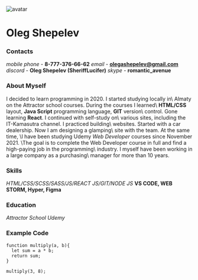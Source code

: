 ![avatar](/rsschool-cv/image/oleg.jpg)
                            
# Oleg Shepelev

### Contacts
*mobile phone* - **8-777-376-66-62**
*email* - **olegashepelev@gmail.com**
*discord* - **Oleg Shepelev (SheriffLucifer)**
*skype* - **romantic_avenue**


### About Myself

I decided to learn programming in 2020. I started studying locally in\ Almaty on the Attractor school courses. During the courses I learned\ **HTML/CSS** layout, **Java Script** programming language, **GIT** version\ control. Gone learning **React**. I continued with self-study on\ various sites, including the IT-Kamasutra channel. I practiced building\ websites. Started with a car dealership. Now I am designing a glamping\ site with the team. At the same time, \I have been studying Udemy *Web Developer* courses since November 2021. \The goal is to complete the Web Developer course in full and find a high-paying job in the programming\ industry. I myself have been working in a large company as a purchasing\ manager for more than 10 years.


### Skills
*HTML/CSS/SCSS/SASS/JS/REACT JS/GIT/NODE JS*
**VS CODE, WEB STORM, Hyper, Figma**  


### Education
*Attractor School*
*Udemy*
                                
### Example Code

```
function multiply(a, b){
  let sum = a * b;
  return sum;
}

multiply(3, 8);
```